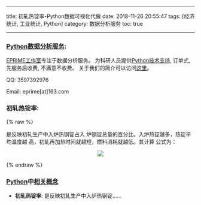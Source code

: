 
---
title: 初轧热锭率-Python数据可视化代做
date: 2018-11-26 20:55:47
tags: [经济统计, 工业统计, Python]
category: 数据分析服务
toc: true

---



<span></span>
<!-- more -->

### [Python](/tags/Python/)[数据分析服务](/categories/数据分析服务/):
[EPRIME工作室](http://eprime.cn/)专注于数据分析服务。
为科研人员提供[Python技术支持](http://eprime.cn/2018/08/18/EPRIME工作室Python代做服务详情/), 订单式, 先服务后收费, 不满意不收费。
关于我们的简介可以访问[这里](http://eprime.cn/2018/08/17/关于EPRIME工作室/)。

QQ: 3597392976

Email: eprime[at]163.com



### 初轧热锭率:

{% raw %}
<div class="p1">是反映初轧生产中入炉热钢锭占入炉钢锭总量的百分比。入炉热锭越多，热锭平均温度越高，初轧再加热时间就越短，燃料消耗就越低。其计算公式为：<p align="center"><img align="absmiddle" src="/CRFDPIC/R200806043/R200806043.0346.3%5B0a837e2e3053%5D.gif"></p></div>
{% endraw %}



### [Python](/tags/Python/)中[相关概念](/categories/数据分析服务)

- **初轧热锭率**: 是反映初轧生产中入炉热钢锭......





